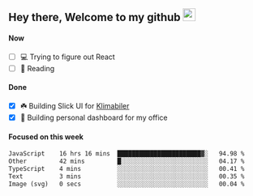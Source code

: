 ## Hey there, Welcome to my github <img src="https://media.giphy.com/media/hvRJCLFzcasrR4ia7z/giphy.gif" width="25px">

#### Now
- [ ] 💻 Trying to figure out React
- [ ] 📕 Reading

#### Done
- [x] ☘️ Building Slick UI for [Klimabiler](https://klimabiler.dk)
- [x] 🚀 Building personal dashboard for my office
 
 #### Focused on this week
<!--START_SECTION:waka-->

```txt
JavaScript    16 hrs 16 mins  ███████████████████████▓░   94.98 %
Other         42 mins         █░░░░░░░░░░░░░░░░░░░░░░░░   04.17 %
TypeScript    4 mins          ░░░░░░░░░░░░░░░░░░░░░░░░░   00.41 %
Text          3 mins          ░░░░░░░░░░░░░░░░░░░░░░░░░   00.35 %
Image (svg)   0 secs          ░░░░░░░░░░░░░░░░░░░░░░░░░   00.04 %
```

<!--END_SECTION:waka-->

